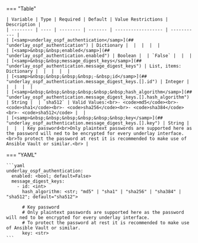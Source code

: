 <!--
  ~ Copyright (c) 2024 Arista Networks, Inc.
  ~ Use of this source code is governed by the Apache License 2.0
  ~ that can be found in the LICENSE file.
  -->
=== "Table"

    | Variable | Type | Required | Default | Value Restrictions | Description |
    | -------- | ---- | -------- | ------- | ------------------ | ----------- |
    | [<samp>underlay_ospf_authentication</samp>](## "underlay_ospf_authentication") | Dictionary |  |  |  |  |
    | [<samp>&nbsp;&nbsp;enabled</samp>](## "underlay_ospf_authentication.enabled") | Boolean |  | `False` |  |  |
    | [<samp>&nbsp;&nbsp;message_digest_keys</samp>](## "underlay_ospf_authentication.message_digest_keys") | List, items: Dictionary |  |  |  |  |
    | [<samp>&nbsp;&nbsp;&nbsp;&nbsp;-&nbsp;id</samp>](## "underlay_ospf_authentication.message_digest_keys.[].id") | Integer |  |  |  |  |
    | [<samp>&nbsp;&nbsp;&nbsp;&nbsp;&nbsp;&nbsp;hash_algorithm</samp>](## "underlay_ospf_authentication.message_digest_keys.[].hash_algorithm") | String |  | `sha512` | Valid Values:<br>- <code>md5</code><br>- <code>sha1</code><br>- <code>sha256</code><br>- <code>sha384</code><br>- <code>sha512</code> |  |
    | [<samp>&nbsp;&nbsp;&nbsp;&nbsp;&nbsp;&nbsp;key</samp>](## "underlay_ospf_authentication.message_digest_keys.[].key") | String |  |  |  | Key password<br>Only plaintext passwords are supported here as the password will ned to be encrypted for every underlay interface.<br>To protect the password at rest it is recommended to make use of Ansible Vault or similar.<br> |

=== "YAML"

    ```yaml
    underlay_ospf_authentication:
      enabled: <bool; default=False>
      message_digest_keys:
        - id: <int>
          hash_algorithm: <str; "md5" | "sha1" | "sha256" | "sha384" | "sha512"; default="sha512">

          # Key password
          # Only plaintext passwords are supported here as the password will ned to be encrypted for every underlay interface.
          # To protect the password at rest it is recommended to make use of Ansible Vault or similar.
          key: <str>
    ```
